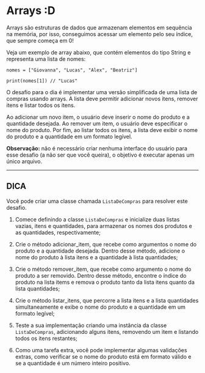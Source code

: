 # Arrays :D

Arrays são estruturas de dados que armazenam elementos em sequência na memória, por isso, conseguimos acessar um elemento pelo seu índice, que sempre começa em 0!

Veja um exemplo de array abaixo, que contém elementos do tipo String e representa uma lista de nomes:

```
nomes = ["Giovanna", "Lucas", "Alex", "Beatriz"]

print(nomes[1]) // "Lucas"
```

O desafio para o dia é implementar uma versão simplificada de uma lista de compras usando arrays. A lista deve permitir adicionar novos itens, remover itens e listar todos os itens.

Ao adicionar um novo item, o usuário deve inserir o nome do produto e a quantidade desejada. Ao remover um item, o usuário deve especificar o nome do produto. Por fim, ao listar todos os itens, a lista deve exibir o nome do produto e a quantidade em um formato legível.

**Observação:** não é necessário criar nenhuma interface do usuário para esse desafio (a não ser que você queira), o objetivo é executar apenas um único arquivo.

---
## DICA

Você pode criar uma classe chamada `ListaDeCompras` para resolver este desafio.

1. Comece definindo a classe `ListaDeCompras` e inicialize duas listas vazias, itens e quantidades, para armazenar os nomes dos produtos e as quantidades, respectivamente;

2. Crie o método adicionar_item, que recebe como argumentos o nome do produto e a quantidade desejada. Dentro desse método, adicione o nome do produto à lista itens e a quantidade à lista quantidades;

3. Crie o método remover_item, que recebe como argumento o nome do produto a ser removido. Dentro desse método, encontre o índice do produto na lista items e remova o produto tanto da lista itens quanto da lista quantidades;

4. Crie o método listar_itens, que percorre a lista itens e a lista quantidades simultaneamente e exibe o nome do produto e a quantidade em um formato legível;

5. Teste a sua implementação criando uma instância da classe `ListaDeCompras`, adicionando alguns itens, removendo um item e listando todos os itens restantes;

6. Como uma tarefa extra, você pode implementar algumas validações extras, como verificar se o nome do produto está em formato válido e se a quantidade é um número inteiro positivo.